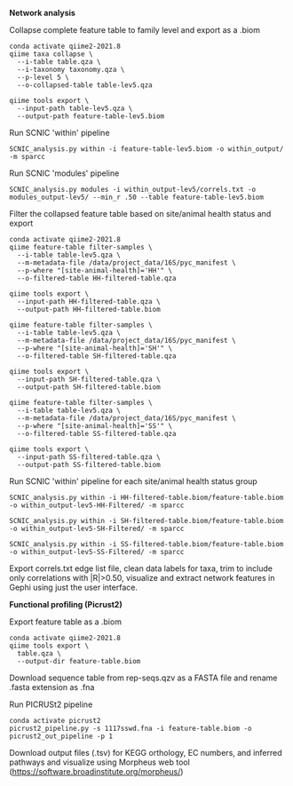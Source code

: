 **Network analysis**

Collapse complete feature table to family level and export as a .biom

```
conda activate qiime2-2021.8
qiime taxa collapse \
  --i-table table.qza \
  --i-taxonomy taxonomy.qza \
  --p-level 5 \
  --o-collapsed-table table-lev5.qza
  
qiime tools export \
  --input-path table-lev5.qza \
  --output-path feature-table-lev5.biom
```

Run SCNIC 'within' pipeline

```
SCNIC_analysis.py within -i feature-table-lev5.biom -o within_output/ -m sparcc
```

Run SCNIC 'modules' pipeline

```
SCNIC_analysis.py modules -i within_output-lev5/correls.txt -o modules_output-lev5/ --min_r .50 --table feature-table-lev5.biom
```

Filter the collapsed feature table based on site/animal health status and export

```
conda activate qiime2-2021.8
qiime feature-table filter-samples \
  --i-table table-lev5.qza \
  --m-metadata-file /data/project_data/16S/pyc_manifest \
  --p-where "[site-animal-health]='HH'" \
  --o-filtered-table HH-filtered-table.qza
  
qiime tools export \
  --input-path HH-filtered-table.qza \
  --output-path HH-filtered-table.biom
```

```
qiime feature-table filter-samples \
  --i-table table-lev5.qza \
  --m-metadata-file /data/project_data/16S/pyc_manifest \
  --p-where "[site-animal-health]='SH'" \
  --o-filtered-table SH-filtered-table.qza
  
qiime tools export \
  --input-path SH-filtered-table.qza \
  --output-path SH-filtered-table.biom
```

```
qiime feature-table filter-samples \
  --i-table table-lev5.qza \
  --m-metadata-file /data/project_data/16S/pyc_manifest \
  --p-where "[site-animal-health]='SS'" \
  --o-filtered-table SS-filtered-table.qza
  
qiime tools export \
  --input-path SS-filtered-table.qza \
  --output-path SS-filtered-table.biom
```

Run SCNIC 'within' pipeline for each site/animal health status group

```
SCNIC_analysis.py within -i HH-filtered-table.biom/feature-table.biom -o within_output-lev5-HH-Filtered/ -m sparcc
```

```
SCNIC_analysis.py within -i SH-filtered-table.biom/feature-table.biom -o within_output-lev5-SH-Filtered/ -m sparcc
```

```
SCNIC_analysis.py within -i SS-filtered-table.biom/feature-table.biom -o within_output-lev5-SS-Filtered/ -m sparcc
```

Export correls.txt edge list file, clean data labels for taxa, trim to include only correlations with |R|>0.50, visualize and extract network features in Gephi using just the user interface. 



**Functional profiling (Picrust2)**

Export feature table as a .biom

```
conda activate qiime2-2021.8
qiime tools export \
  table.qza \
  --output-dir feature-table.biom
```

Download sequence table from rep-seqs.qzv as a FASTA file and rename .fasta extension as .fna

Run PICRUSt2 pipeline

```
conda activate picrust2
picrust2_pipeline.py -s 1117sswd.fna -i feature-table.biom -o picrust2_out_pipeline -p 1
```

Download output files (.tsv) for KEGG orthology, EC numbers, and inferred pathways and visualize using Morpheus web tool (https://software.broadinstitute.org/morpheus/)

